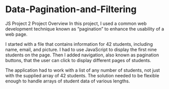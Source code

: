 # Data-Pagination-and-Filtering
JS Project 2
Project Overview
In this project, I used a common web development technique known as “pagination” to enhance the usability of a web page.

I started with a file that contains information for 42 students, including name, email, and picture. I had to use  JavaScript to display the first nine students on the page. Then I added navigation, also known as pagination buttons, that the user can click to display different pages of students.

The application had to work with a list of any number of students, not just with the supplied array of 42 students. The solution needed to be flexible enough to handle arrays of student data of various lengths.

